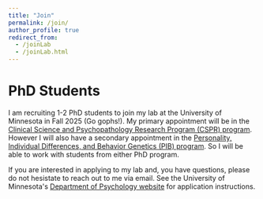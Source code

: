 ```yaml
---
title: "Join"
permalink: /join/
author_profile: true
redirect_from:
  - /joinLab
  - /joinLab.html
---
```





PhD Students
===
I am recruiting 1-2 PhD students to join my lab at the University of Minnesota in Fall 2025 (Go gophs!). My primary appointment will be in the [Clinical Science and Psychopathology Research Program (CSPR) program](https://cla.umn.edu/psychology/graduate/areas-specialization/clinical-science-and-psychopathology-research-program-cspr). However I will also have a secondary appointment in the [Personality, Individual Differences, and Behavior Genetics (PIB) program](https://cla.umn.edu/psychology/graduate/areas-specialization/personality-individual-differences-and-behavior-genetics-pib). So I will be able to work with students from either PhD program.

If you are interested in applying to my lab and, you have questions, please do not hesistate to reach out to me via email. See the University of Minnesota's [Department of Psychology website](https://cla.umn.edu/psychology/graduate/how-apply) for application instructions. 